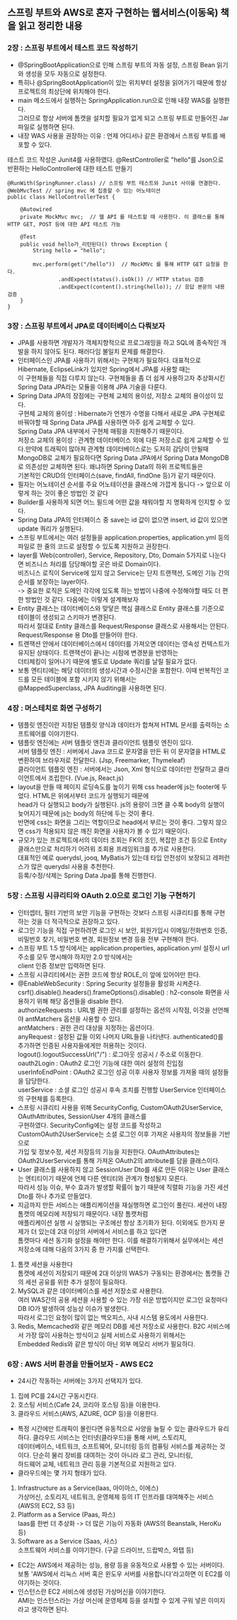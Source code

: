 ## 스프링 부트와 AWS로 혼자 구현하는 웹서비스(이동욱) 책을 읽고 정리한 내용

### 2장 : 스프링 부트에서 테스트 코드 작성하기  

* @SpringBootApplication으로 인해 스프링 부트의 자동 설정, 스프링 Bean 읽기와 생성을 모두 자동으로 설정한다.  
* 특히나 @SpringBootApplication이 있는 위치부터 설정을 읽어가기 때문에 항상 프로젝트의 최상단에 위치해야 한다.  
* main 메소드에서 실행하는 SpringApplication.run으로 인해 내장 WAS를 실행한다.  
그러므로 항상 서버에 톰캣을 설치할 필요가 없게 되고 스프링 부트로 만들어진 Jar 파일로 실행하면 된다.   
* 내장 WAS 사용을 권장하는 이유 : 언제 어디서나 같은 환경에서 스프링 부트를 배포할 수 있다.  

테스트 코드 작성은 Junit4를 사용하였다. @RestController로 "hello"를 Json으로 반환하는 HelloController에 대한 테스트 만들기  
```
@RunWith(SpringRunner.class) // 스프링 부트 테스트와 Junit 사이를 연결한다.  
@WebMvcTest // spring mvc 에 집중할 수 있는 어노테이션 
public class HelloControllerTest {

    @Autowired
    private MockMvc mvc;  // 웹 API 를 테스트할 때 사용한다. 이 클래스를 통해 HTTP GET, POST 등에 대한 API 테스트 가능

    @Test
    public void hello가_리턴된다() throws Exception {
        String hello = "hello";

        mvc.perform(get("/hello"))  // MockMVc 를 통해 HTTP GET 요청을 한다.
                .andExpect(status().isOk()) // HTTP status 검증
                .andExpect(content().string(hello)); // 응답 본문의 내용 검증
    }
}
```

### 3장 : 스프링 부트에서 JPA로 데이터베이스 다뤄보자

* JPA를 사용하면 개발자가 객체지향적으로 프로그래밍을 하고 SQL에 종속적인 개발을 하지 않아도 된다. 패러다임 불일치 문제를 해결한다.   
* 인터페이스인 JPA를 사용하기 위해서는 구현체가 필요하다. 대표적으로 Hibernate, EclipseLink가 있지만 Spring에서 JPA를 사용할 때는  
이 구현체들을 직접 다루지 않는다. 구현체들을 좀 더 쉽게 사용하고자 추상화시킨 Spring Data JPA라는 모듈을 이용해 JPA 기술을 다룬다.  
* Spring Data JPA의 장점에는 구현체 교체의 용이성, 저장소 교체의 용이성이 있다.  
구현체 교체의 용이성 : Hibernate가 언젠가 수명을 다해서 새로운 JPA 구현체로 바꿔야할 때 Spring Data JPA를 사용하면 아주 쉽게 교체할 수 있다.  
Spring Data JPA 내부에서 구현체 매핑을 지원해주기 때문이다.  
저장소 교체의 용이성 : 관계형 데이터베이스 외에 다른 저장소로 쉽게 교체할 수 있다.만약에 트래픽이 많아져 관계형 데이터베이스로는 도저히 감당이 안될때  
MongoDB로 교체가 필요하다면 Spring Data JPA에서 Spring Data MongoDB로 의존성만 교체하면 된다. 왜냐하면 Spring Data의 하위 프로젝트들은  
기본적인 CRUD의 인터페이스(save, findAll, findOne 등)가 같기 때문이다.   
* 필자는 어노테이션 순서를 주요 어노테이션을 클래스에 가깝게 둡니다 -> 앞으로 이렇게 하는 것이 좋은 방법인 것 같다  
* Builder를 사용하게 되면 어느 필드에 어떤 값을 채워야할 지 명확하게 인지할 수 있다.   
* Spring Data JPA의 인터페이스 중 save는 id 값이 없으면 insert, id 값이 있으면 update 쿼리가 실행된다.  
* 스프링 부트에서는 여러 설정들을 application.properties, application.yml 등의 파일로 한 줄의 코드로 설정할 수 있도록 지원하고 권장한다.  
* layer를 Web(controller), Service, Repository, Dto, Domain 5가지로 나눈다면 비즈니스 처리를 담당해야할 곳은 바로 Domain이다.  
비즈니스 로직이 Service에 있지 않고 Service는 단지 트랜잭션, 도메인 기능 간의 순서를 보장하는 layer이다.   
-> 중요한 로직은 도메인 각각에 있도록 하는 방법이 나중에 수정해야할 때도 더 편한 방법인 것 같다. 다음에는 이렇게 설계해보자  
* Entity 클래스는 데이터베이스와 맞닿은 핵심 클래스로 Entity 클래스를 기준으로 테이블이 생성되고 스키마가 변경된다.   
따라서 절대로 Entity 클래스를 Request/Response 클래스로 사용해서는 안된다. Request/Response 용 Dto를 만들어야 한다.  
* 트랜잭션 안에서 데이터베이스에서 데이터를 가져오면 데이터는 영속성 컨텍스트가 유지된 상태이다. 트랜잭션이 끝나는 시점에 변경분을 반영하는  
더티체킹이 일어나기 때문에 별도로 Update 쿼리를 날릴 필요가 없다.  
* 보통 엔티티에는 해당 데이터의 생성시간과 수정시간을 포함한다. 이때 반복적인 코드를 모든 테이블에 포함 시키지 않기 위해서는   
@MappedSuperclass, JPA Auditing을 사용하면 된다.   

### 4장 : 머스테치로 화면 구성하기
* 템플릿 엔진이란 지정된 템플릿 양식과 데이터가 합쳐져 HTML 문서를 출력하는 소프트웨어를 이야기한다. 
* 템플릿 엔진에는 서버 템플릿 엔진과 클라이언트 템플릿 엔진이 있다.  
서버 템플릿 엔진 : 서버에서 Java 코드로 문자열을 만든 뒤 이 문자열을 HTML로 변환하여 브라우저로 전달한다. (Jsp, Freemarker, Thymeleaf)           
클라이언트 템플릿 엔진 : 서버에서는 Json, Xml 형식으로 데이터만 전달하고 클라이언트에서 조립한다. (Vue.js, React.js)
* layout을 만들 때 페이지 로딩속도를 높이기 위해 css header에 js는 footer에 두었다. HTML은 위에서부터 코드가 실행되기 때문에  
head가 다 실행되고 body가 실행된다. js의 용량이 크면 클 수록 body의 실행이 늦어지기 때문에 js는 body의 하단에 두는 것이 좋다.  
반면에 css는 화면을 그리는 역할이므로 head에서 부르는 것이 좋다. 그렇지 않으면 css가 적용되지 않은 깨진 화면을 사용자가 볼 수 있기 때문이다.  
* 규모가 있는 프로젝트에서의 데이터 조회는 FK의 조인, 복잡한 조건 등으로 Entity 클래스만으로 처리하기 어려워 조회용 프레임워크를 추가로 사용한다.   
대표적인 예로 querydsl, jooq, MyBatis가 있는데 타입 안전성이 보장되고 레퍼런스가 많은 querydsl 사용을 추천한다.  
등록/수정/삭제는 Spring Data Jpa를 통해 진행한다.   

### 5장 : 스프링 시큐리티와 OAuth 2.0으로 로그인 기능 구현하기

* 인터셉터, 필터 기반의 보안 기능을 구현하는 것보다 스프링 시큐리티를 통해 구현하는 것을 더 적극적으로 권장하고 있다.  
* 로그인 기능을 직접 구현하려면 로그인 시 보안, 회원가입시 이메일/전화번호 인증, 비밀번호 찾기, 비밀번호 변경, 회원정보 변경 등을 전부 구현해야 한다.  
* 스프링 부트 1.5 방식에서는 application.properties, application.yml 설정시 url 주소를 모두 명시해야 하지만 2.0 방식에서는   
client 인증 정보만 입력하면 된다.     
* 스프링 시큐리티에서는 권한 코드에 항상 ROLE_이 앞에 있어야만 한다.  
* @EnableWebSecurity : Spring Security 설정들을 활성화 시켜준다.   
csrf().disable().headers().frameOptions().disable() : h2-console 화면을 사용하기 위해 해당 옵션들을 disable 한다.  
authorizeRequests : URL별 권한 관리를 설정하는 옵션의 시작점, 이것을 선언해야 antMatchers 옵션을 사용할 수 있다.  
antMatchers : 권한 관리 대상을 지정하는 옵션이다.  
anyRequest : 설정된 값들 이외 나머지 URL들을 나타낸다. authenticated()를 추가하면 인증된 사용자들에게만 허용하는 것이다.  
logout().logoutSuccessUrl("/") : 로그아웃 성공시 / 주소로 이동한다.  
oauth2Login : OAuth2 로그인 기능에 대한 여러 설정의 진입점  
userInfoEndPoint : OAuth2 로그인 성공 이후 사용자 정보를 가져올 때의 설정들을 담당한다.  
userService : 소셜 로그인 성공시 후속 조치를 진행할 UserService 인터페이스의 구현체를 등록한다.  
* 스프링 시큐리티 사용을 위해 SecurityConfig, CustomOAuth2UserService, OAuthAttributes, SessionUser 4개의 클래스를  
구현하였다. SecurityConfig에는 설정 코드를 작성하고 CustomOAuth2UserService는 소셜 로그인 이후 가져온 사용자의 정보들을 기반으로  
가입 및 정보수정, 세션 저장등의 기능을 지원한다. OAuthAttributes는 OAuth2UserService를 통해 가져온 OAuth2의 attribute를 담을 클래스이다.   
* User 클래스를 사용하지 않고 SessionUser Dto를 새로 만든 이유는 User 클래스는 엔티티이기 때문에 언제 다른 엔티티와 관계가 형성될지 모른다.  
따라서 성능 이슈, 부수 효과가 발생할 확률이 높기 때문에 직렬화 기능을 가진 세션 Dto를 하나 추가로 만들었다.  
* 지금까지 만든 서비스는 애플리케이션을 재실행하면 로그인이 풀린다. 세션이 내장 톰캣의 메모리에 저장되기 때문이다. 내장 톰캣처럼  
애플리케이션 실행 시 실행되는 구조에선 항상 초기화가 된다. 이외에도 한가지 문제가 더 있는데 2대 이상의 서버에서 서비스를 하고 있다면  
톰캣마다 세션 동기화 설정을 해야만 한다. 이를 해결하기위해서 실무에서는 세션 저장소에 대해 다음의 3가지 중 한 가지를 선택한다.  
1. 톰캣 세션을 사용한다  
톰캣에 세션이 저장되기 때문에 2대 이상의 WAS가 구동되는 환경에서는 톰캣들 간의 세션 공유를 위한 추가 설정이 필요하다.  
2. MySQL과 같은 데이터베이스를 세션 저장소로 사용한다.  
여러 WAS간의 공용 세션을 사용할 수 있는 가장 쉬운 방법이지만 로그인 요청마다 DB IO가 발생하여 성능상 이슈가 발생한다.  
따라서 로그인 요청이 많이 없는 백오피스, 사내 시스템 용도에서 사용한다.  
3. Redis, Memcached와 같은 메모리 DB를 세션 저장소로 사용한다. B2C 서비스에서 가장 많이 사용하는 방식이고 실제 서비스로 사용하기 위해서는  
Embedded Redis와 같은 방식이 아닌 외부 메모리 서버가 필요하다.  

### 6장 : AWS 서버 환경을 만들어보자 - AWS EC2

* 24시간 작동하는 서버에는 3가지 선택지가 있다.  
1. 집에 PC를 24시간 구동시킨다.  
2. 호스팅 서비스(Cafe 24, 코리아 호스팅 등)을 이용한다.  
3. 클라우드 서비스(AWS, AZURE, GCP 등)을 이용한다.  
* 특정 시간에만 트래픽이 몰린다면 유동적으로 사양을 늘릴 수 있는 클라우드가 유리하다. 클라우드 서비스는 인터넷(클라우드)을 통해 서버, 스토리지,   
데이터베이스, 네트워크, 소프트웨어, 모니터링 등의 컴퓨팅 서비스를 제공하는 것이다. 단순히 물리 장비를 대여하는 것이 아니라 로그 관리, 모니터링,  
하드웨어 교체, 네트워크 관리 등을 기본적으로 지원하고 있다.  
* 클라우드에는 몇 가지 형태가 있다.  
1. Infrastructure as a Service(Iaas, 아이아스, 이에스)   
가상머신, 소토리지, 네트워크, 운영체제 등의 IT 인프라를 대여해주는 서비스 (AWS의 EC2, S3 등)    
2. Platform as a Service (Paas, 파스)    
Iaas를 한번 더 추상화 -> 더 많은 기능이 자동화 (AWS의 Beanstalk, HeroKu 등)    
3. Software as a Service (Saas, 사스)   
소프트웨어 서비스를 이야기한다. (구글 드라이브, 드랍박스, 와탭 등)   
* EC2는 AWS에서 제공하는 성능, 용량 등을 유동적으로 사용할 수 있는 서버이다.     
보통 'AWS에서 리눅스 서버 혹은 윈도우 서버를 사용합니다'라고하면 이 EC2를 이야기하는 것이다.    
* 인스턴스란 EC2 서비스에 생성된 가상머신을 이야기한다.   
AMI는 인스턴스라는 가상 머신에 운영체제 등을 설치할 수 있게 구워 넣은 이미지라고 생각하면 된다. 

